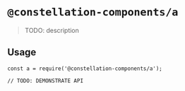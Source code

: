 # `@constellation-components/a`

> TODO: description

## Usage

```
const a = require('@constellation-components/a');

// TODO: DEMONSTRATE API
```
